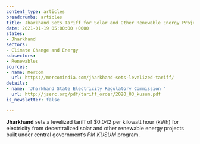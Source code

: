 ```yaml
---
content_type: articles
breadcrumbs: articles
title: Jharkhand Sets Tariff for Solar and Other Renewable Energy Projects
date: 2021-01-19 05:00:00 +0000
states:
- Jharkhand
sectors:
- Climate Change and Energy
subsectors:
- Renewables
sources:
- name: Mercom
  url: https://mercomindia.com/jharkhand-sets-levelized-tariff/
details:
- name: 'Jharkhand State Electricity Regulatory Commission '
  url: http://jserc.org/pdf/tariff_order/2020_03_kusum.pdf
is_newsletter: false

---
```

**Jharkhand** sets a levelized tariff of $0.042 per kilowatt hour (kWh) for electricity from decentralized solar and other renewable energy projects built under central government’s _PM KUSUM_ program.
